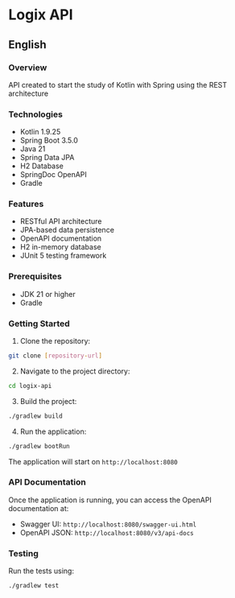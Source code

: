 # Logix API

## English

### Overview
API created to start the study of Kotlin with Spring using the REST architecture

### Technologies
- Kotlin 1.9.25
- Spring Boot 3.5.0
- Java 21
- Spring Data JPA
- H2 Database
- SpringDoc OpenAPI
- Gradle

### Features
- RESTful API architecture
- JPA-based data persistence
- OpenAPI documentation
- H2 in-memory database
- JUnit 5 testing framework

### Prerequisites
- JDK 21 or higher
- Gradle

### Getting Started

1. Clone the repository:
```bash
git clone [repository-url]
```

2. Navigate to the project directory:
```bash
cd logix-api
```

3. Build the project:
```bash
./gradlew build
```

4. Run the application:
```bash
./gradlew bootRun
```

The application will start on `http://localhost:8080`

### API Documentation
Once the application is running, you can access the OpenAPI documentation at:
- Swagger UI: `http://localhost:8080/swagger-ui.html`
- OpenAPI JSON: `http://localhost:8080/v3/api-docs`

### Testing
Run the tests using:
```bash
./gradlew test
```
